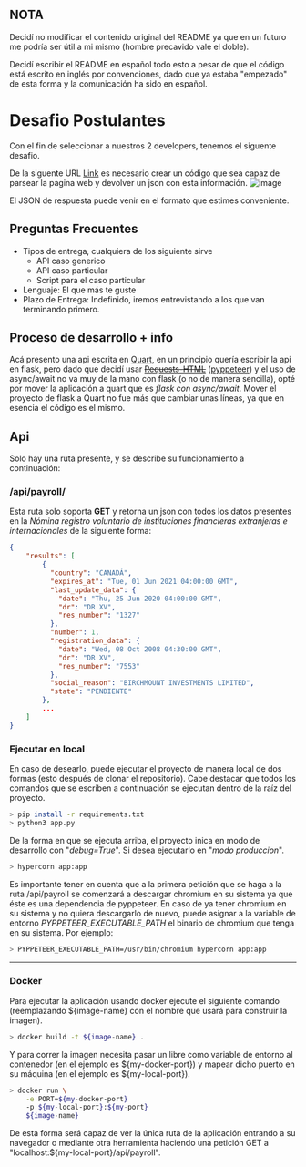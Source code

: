 ## NOTA

Decidí no modificar el contenido original del README ya que en un futuro me
podría ser útil a mi mismo (hombre precavido vale el doble).

Decidí escribir el README en español todo esto a pesar de que el código está
escrito en inglés por convenciones, dado que ya estaba "empezado" de esta
forma y la comunicación ha sido en español.

# Desafio Postulantes

Con el fin de seleccionar a nuestros 2 developers, tenemos el siguente desafio.

De la siguente URL [Link](https://www.sii.cl/servicios_online/1047-nomina_inst_financieras-1714.html) es necesario crear un código que sea capaz de parsear la pagina web y devolver un json con esta información.
![image](https://user-images.githubusercontent.com/3030497/164536276-9eb79d10-4fb0-4943-a15f-2536a8586330.png)

El JSON de respuesta puede venir en el formato que estimes conveniente.

## Preguntas Frecuentes

- Tipos de entrega, cualquiera de los siguiente sirve
  - API caso generico
  - API caso particular
  - Script para el caso particular
- Lenguaje: El que más te guste
- Plazo de Entrega: Indefinido, iremos entrevistando a los que van terminando primero.

## Proceso de desarrollo + info

Acá presento una api escrita en [Quart](), en un principio quería escribir la
api en flask, pero dado que decidí usar
[~~Requests-HTML~~](https://github.com/psf/requests-html)
([pyppeteer](https://github.com/pyppeteer/pyppeteer)) y el uso de async/await no
va muy de la mano con flask (o no de manera sencilla), opté por mover la
aplicación a quart que es *flask con async/await*. Mover el proyecto de flask a
Quart no fue más que cambiar unas líneas, ya que en esencia el código es el
mismo.

## Api

Solo hay una ruta presente, y se describe su funcionamiento a continuación:

### /api/payroll/

Esta ruta solo soporta **GET** y retorna un json con todos los datos presentes
en la *Nómina registro voluntario de instituciones financieras extranjeras e
internacionales* de la siguiente forma:

```json
{
    "results": [
        {
          "country": "CANADÁ",
          "expires_at": "Tue, 01 Jun 2021 04:00:00 GMT",
          "last_update_data": {
            "date": "Thu, 25 Jun 2020 04:00:00 GMT",
            "dr": "DR XV",
            "res_number": "1327"
          },
          "number": 1,
          "registration_data": {
            "date": "Wed, 08 Oct 2008 04:30:00 GMT",
            "dr": "DR XV",
            "res_number": "7553"
          },
          "social_reason": "BIRCHMOUNT INVESTMENTS LIMITED",
          "state": "PENDIENTE"
        },
        ...
    ]
}
```

### Ejecutar en local

En caso de desearlo, puede ejecutar el proyecto de manera local de dos formas
(esto después de clonar el repositorio). Cabe destacar que todos los comandos
que se escriben a continuación se ejecutan dentro de la raíz del proyecto.

```bash
> pip install -r requirements.txt
> python3 app.py
```

De la forma en que se ejecuta arriba, el proyecto inica en modo de desarrollo
con "*debug=True*". Si desea ejecutarlo en "*modo produccion*".

```bash
> hypercorn app:app
```

Es importante tener en cuenta que a la primera petición que se haga a la ruta
/api/payroll se comenzará a descargar chromium en su sistema ya que éste es una
dependencia de pyppeteer. En caso de ya tener chromium en su sistema y no
quiera descargarlo de nuevo, puede asignar a la variable de entorno
*PYPPETEER_EXECUTABLE_PATH* el binario de chromium que tenga en su sistema. Por ejemplo:

```bash
> PYPPETEER_EXECUTABLE_PATH=/usr/bin/chromium hypercorn app:app
```

---

### Docker

Para ejecutar la aplicación usando docker ejecute el siguiente comando
(reemplazando ${image-name} con el nombre que usará para construir la imagen).

```bash
> docker build -t ${image-name} .
```

Y para correr la imagen necesita pasar un libre como variable de entorno al
contenedor (en el ejemplo es ${my-docker-port}) y mapear dicho puerto en su máquina (en
el ejemplo es ${my-local-port}).

```bash
> docker run \
    -e PORT=${my-docker-port}
    -p ${my-local-port}:${my-port}
    ${image-name}
```

De esta forma será capaz de ver la única ruta de la aplicación entrando a su
navegador o mediante otra herramienta haciendo una petición GET a
"localhost:${my-local-port}/api/payroll".
